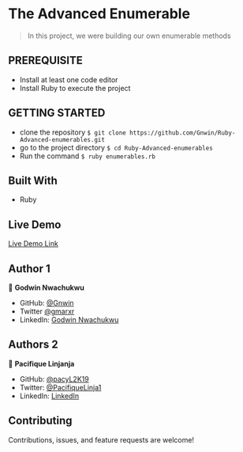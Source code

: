 # The Advanced Enumerable

> In this project, we were building our own enumerable methods 

## PREREQUISITE

- Install at least one code editor 
- Install Ruby to execute the project

## GETTING STARTED

- clone the repository `$ git clone https://github.com/Gnwin/Ruby-Advanced-enumerables.git`
- go to the project directory `$ cd Ruby-Advanced-enumerables`
- Run the command `$ ruby enumerables.rb`

## Built With

- Ruby

## Live Demo

[Live Demo Link](https://repl.it/@CodeVantage/Enumerables#main.rb)

## Author 1

👤 **Godwin Nwachukwu**

- GitHub: [@Gnwin](https://github.com/Gnwin)
- Twitter [@gmarxr](https://twitter.com/gmarxr)
- LinkedIn: [Godwin Nwachukwu](https://www.linkedin.com/in/n-gwin/)

## Authors 2

👤 **Pacifique Linjanja**

- GitHub: [@pacyL2K19](https://github.com/pacyL2K19)
- Twitter: [@PacifiqueLinja1](https://twitter.com/PacifiqueLinja1)
- LinkedIn: [LinkedIn](https://www.linkedin.com/in/pacifique-linjanja/)

##  Contributing

Contributions, issues, and feature requests are welcome!
